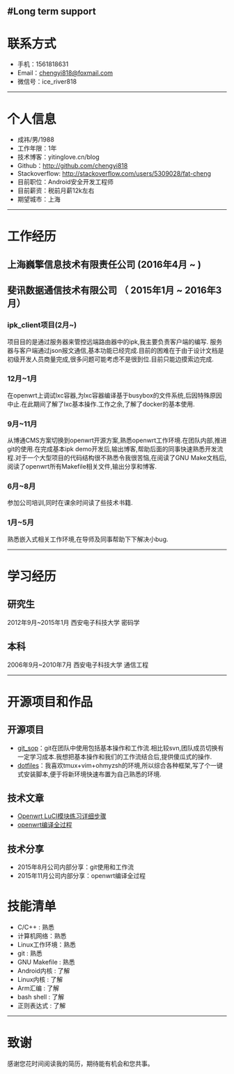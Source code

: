 #Long term support
---

# 联系方式

- 手机：1561818631
- Email：chengyi818@foxmail.com
- 微信号：ice_river818

---

# 个人信息

 - 成祎/男/1988
 - 工作年限：1年
 - 技术博客：yitinglove.cn/blog
 - Github：http://github.com/chengyi818
 - Stackoverflow: http://stackoverflow.com/users/5309028/fat-cheng
 - 目前职位：Android安全开发工程师
 - 目前薪资：税前月薪12k左右
 - 期望城市：上海

---

# 工作经历

## 上海巍擎信息技术有限责任公司 (2016年4月 ~ )


## 斐讯数据通信技术有限公司 （ 2015年1月 ~ 2016年3月）

### ipk_client项目(2月~)
项目目的是通过服务器来管控远端路由器中的ipk,我主要负责客户端的编写.
服务器与客户端通过json报文通信,基本功能已经完成.目前的困难在于由于设计文档是初级开发人员商量完成,很多问题可能考虑不是很到位.目前只能边摸索边完成.

### 12月~1月
在openwrt上调试lxc容器,为lxc容器编译基于busybox的文件系统,后因特殊原因中止.在此期间了解了lxc基本操作.工作之余,了解了docker的基本使用.

### 9月~11月
从博通CMS方案切换到openwrt开源方案,熟悉openwrt工作环境.在团队内部,推进git的使用.在完成基本ipk demo开发后,输出博客,帮助后面的同事快速熟悉开发流程.对于一个大型项目的代码结构很不熟悉令我很苦恼,在阅读了GNU Make文档后,阅读了openwrt所有Makefile相关文件,输出分享和博客.

### 6月~8月
参加公司培训,同时在课余时间读了些技术书籍.

### 1月~5月
熟悉嵌入式相关工作环境,在导师及同事帮助下下解决小bug.

---

# 学习经历

## 研究生
2012年9月~2015年1月 西安电子科技大学 密码学

## 本科
2006年9月~2010年7月 西安电子科技大学 通信工程

---

# 开源项目和作品

## 开源项目

 - [git_sop](https://github.com/chengyi818/git_sop)：git在团队中使用包括基本操作和工作流.相比较svn,团队成员切换有一定学习成本.我想把基本操作和我们的工作流结合后,提供傻瓜式的操作.
 - [dotfiles](https://github.com/chengyi818/dotfiles)：我喜欢tmux+vim+ohmyzsh的环境,所以综合各种框架,写了个一键式安装脚本,便于将新环境快速布置为自己熟悉的环境.

## 技术文章

- [Openwrt LuCI模块练习详细步骤](http://yitinglove.cn/2015/09/02/Openwrt_LuCI%E6%A8%A1%E5%9D%97%E7%BB%83%E4%B9%A0%E8%AF%A6%E7%BB%86%E6%AD%A5%E9%AA%A4.html)
- [openwrt编译全过程](http://yitinglove.cn/2015/12/13/openwrt%E6%BA%90%E7%A0%81%E7%9B%AE%E5%BD%95%E6%A6%82%E8%BF%B0.html)

## 技术分享

 - 2015年8月公司内部分享：git使用和工作流
 - 2015年11月公司内部分享：openwrt编译全过程

# 技能清单

- C/C++ : 熟悉
- 计算机网络：熟悉
- Linux工作环境：熟悉
- git : 熟悉
- GNU Makefile : 熟悉
- Android内核 : 了解
- Linux内核 : 了解
- Arm汇编 : 了解
- bash shell : 了解
- 正则表达式 : 了解

---

# 致谢
感谢您花时间阅读我的简历，期待能有机会和您共事。
